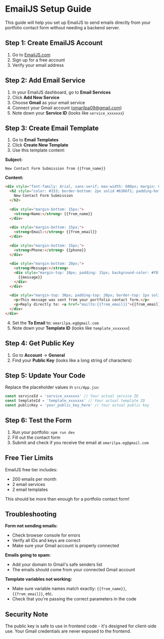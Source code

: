 # EmailJS Setup Guide

This guide will help you set up EmailJS to send emails directly from your portfolio contact form without needing a backend server.

## Step 1: Create EmailJS Account

1. Go to [EmailJS.com](https://www.emailjs.com/)
2. Sign up for a free account
3. Verify your email address

## Step 2: Add Email Service

1. In your EmailJS dashboard, go to **Email Services**
2. Click **Add New Service**
3. Choose **Gmail** as your email service
4. Connect your Gmail account (omarilpa09@gmail.com)
5. Note down your **Service ID** (looks like `service_xxxxxxx`)

## Step 3: Create Email Template

1. Go to **Email Templates**
2. Click **Create New Template**
3. Use this template content:

**Subject:**
```
New Contact Form Submission from {{from_name}}
```

**Content:**
```html
<div style="font-family: Arial, sans-serif; max-width: 600px; margin: 0 auto; padding: 20px;">
  <h2 style="color: #333; border-bottom: 2px solid #6366f1; padding-bottom: 10px;">
    New Contact Form Submission
  </h2>
  
  <div style="margin-bottom: 15px;">
    <strong>Name:</strong> {{from_name}}
  </div>
  
  <div style="margin-bottom: 15px;">
    <strong>Email:</strong> {{from_email}}
  </div>
  
  <div style="margin-bottom: 15px;">
    <strong>Phone:</strong> {{phone}}
  </div>
  
  <div style="margin-bottom: 20px;">
    <strong>Message:</strong>
    <div style="margin-top: 10px; padding: 15px; background-color: #f8f9fa; border-radius: 5px; border-left: 4px solid #6366f1;">
      {{message}}
    </div>
  </div>
  
  <div style="margin-top: 30px; padding-top: 20px; border-top: 1px solid #eee; color: #666; font-size: 14px;">
    <p>This message was sent from your portfolio contact form.</p>
    <p>Reply directly to: <a href="mailto:{{from_email}}">{{from_email}}</a></p>
  </div>
</div>
```

4. Set the **To Email** to: `omarilpa.eg@gmail.com`
5. Note down your **Template ID** (looks like `template_xxxxxxx`)

## Step 4: Get Public Key

1. Go to **Account** → **General**
2. Find your **Public Key** (looks like a long string of characters)

## Step 5: Update Your Code

Replace the placeholder values in `src/App.jsx`:

```javascript
const serviceId = 'service_xxxxxxx' // Your actual service ID
const templateId = 'template_xxxxxxx' // Your actual template ID  
const publicKey = 'your_public_key_here' // Your actual public key
```

## Step 6: Test the Form

1. Run your portfolio: `npm run dev`
2. Fill out the contact form
3. Submit and check if you receive the email at `omarilpa.eg@gmail.com`

## Free Tier Limits

EmailJS free tier includes:
- 200 emails per month
- 2 email services
- 2 email templates

This should be more than enough for a portfolio contact form!

## Troubleshooting

**Form not sending emails:**
- Check browser console for errors
- Verify all IDs and keys are correct
- Make sure your Gmail account is properly connected

**Emails going to spam:**
- Add your domain to Gmail's safe senders list
- The emails should come from your connected Gmail account

**Template variables not working:**
- Make sure variable names match exactly: `{{from_name}}`, `{{from_email}}`, etc.
- Check that you're passing the correct parameters in the code

## Security Note

The public key is safe to use in frontend code - it's designed for client-side use. Your Gmail credentials are never exposed to the frontend.
